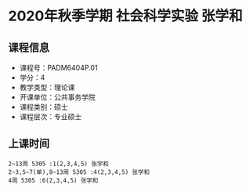 # 2020年秋季学期 社会科学实验 张学和






## 课程信息

- 课程号：PADM6404P.01
- 学分：4
- 教学类型：理论课
- 开课单位：公共事务学院
- 课程类别：硕士
- 课程层次：专业硕士

## 上课时间

```
2~13周 5305 :1(2,3,4,5) 张学和
2~3,5~7(单),8~13周 5305 :4(2,3,4,5) 张学和
4周 5305 :6(2,3,4,5) 张学和
```

